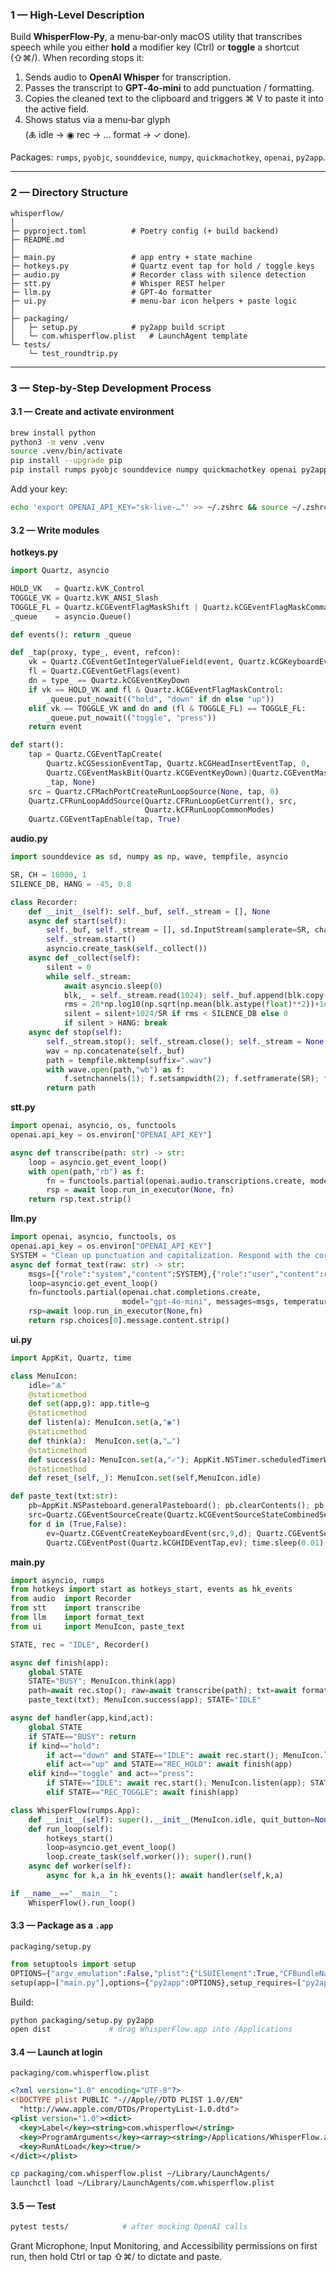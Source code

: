 ### 1 — High‑Level Description

Build **WhisperFlow‑Py**, a menu‑bar‑only macOS utility that transcribes speech while you either **hold** a modifier key (Ctrl) or **toggle** a shortcut (⇧⌘/). When recording stops it:

1. Sends audio to **OpenAI Whisper** for transcription.  
2. Passes the transcript to **GPT‑4o‑mini** to add punctuation / formatting.  
3. Copies the cleaned text to the clipboard and triggers ⌘ V to paste it into the active field.  
4. Shows status via a menu‑bar glyph (🜏 idle → ◉ rec → … format → ✓ done).  

Packages: `rumps`, `pyobjc`, `sounddevice`, `numpy`, `quickmachotkey`, `openai`, `py2app`.

---

### 2 — Directory Structure

```
whisperflow/
│
├─ pyproject.toml          # Poetry config (+ build backend)
├─ README.md
│
├─ main.py                 # app entry + state machine
├─ hotkeys.py              # Quartz event tap for hold / toggle keys
├─ audio.py                # Recorder class with silence detection
├─ stt.py                  # Whisper REST helper
├─ llm.py                  # GPT‑4o formatter
├─ ui.py                   # menu‑bar icon helpers + paste logic
│
├─ packaging/
│   ├─ setup.py            # py2app build script
│   └─ com.whisperflow.plist   # LaunchAgent template
└─ tests/
    └─ test_roundtrip.py
```

---

### 3 — Step‑by‑Step Development Process

#### 3.1 — Create and activate environment

```bash
brew install python
python3 -m venv .venv
source .venv/bin/activate
pip install --upgrade pip
pip install rumps pyobjc sounddevice numpy quickmachotkey openai py2app
```

Add your key:

```bash
echo 'export OPENAI_API_KEY="sk‑live‑…"' >> ~/.zshrc && source ~/.zshrc
```

#### 3.2 — Write modules

**hotkeys.py**

```python
import Quartz, asyncio

HOLD_VK   = Quartz.kVK_Control
TOGGLE_VK = Quartz.kVK_ANSI_Slash
TOGGLE_FL = Quartz.kCGEventFlagMaskShift | Quartz.kCGEventFlagMaskCommand
_queue    = asyncio.Queue()

def events(): return _queue

def _tap(proxy, type_, event, refcon):
    vk = Quartz.CGEventGetIntegerValueField(event, Quartz.kCGKeyboardEventKeycode)
    fl = Quartz.CGEventGetFlags(event)
    dn = type_ == Quartz.kCGEventKeyDown
    if vk == HOLD_VK and fl & Quartz.kCGEventFlagMaskControl:
        _queue.put_nowait(("hold", "down" if dn else "up"))
    elif vk == TOGGLE_VK and dn and (fl & TOGGLE_FL) == TOGGLE_FL:
        _queue.put_nowait(("toggle", "press"))
    return event

def start():
    tap = Quartz.CGEventTapCreate(
        Quartz.kCGSessionEventTap, Quartz.kCGHeadInsertEventTap, 0,
        Quartz.CGEventMaskBit(Quartz.kCGEventKeyDown)|Quartz.CGEventMaskBit(Quartz.kCGEventKeyUp),
        _tap, None)
    src = Quartz.CFMachPortCreateRunLoopSource(None, tap, 0)
    Quartz.CFRunLoopAddSource(Quartz.CFRunLoopGetCurrent(), src,
                              Quartz.kCFRunLoopCommonModes)
    Quartz.CGEventTapEnable(tap, True)
```

**audio.py**

```python
import sounddevice as sd, numpy as np, wave, tempfile, asyncio

SR, CH = 16000, 1
SILENCE_DB, HANG = -45, 0.8

class Recorder:
    def __init__(self): self._buf, self._stream = [], None
    async def start(self):
        self._buf, self._stream = [], sd.InputStream(samplerate=SR, channels=CH, dtype="int16")
        self._stream.start()
        asyncio.create_task(self._collect())
    async def _collect(self):
        silent = 0
        while self._stream:
            await asyncio.sleep(0)
            blk,_ = self._stream.read(1024); self._buf.append(blk.copy())
            rms = 20*np.log10(np.sqrt(np.mean(blk.astype(float)**2))+1e-5)
            silent = silent+1024/SR if rms < SILENCE_DB else 0
            if silent > HANG: break
    async def stop(self):
        self._stream.stop(); self._stream.close(); self._stream = None
        wav = np.concatenate(self._buf)
        path = tempfile.mktemp(suffix=".wav")
        with wave.open(path,"wb") as f:
            f.setnchannels(1); f.setsampwidth(2); f.setframerate(SR); f.writeframes(wav.tobytes())
        return path
```

**stt.py**

```python
import openai, asyncio, os, functools
openai.api_key = os.environ["OPENAI_API_KEY"]

async def transcribe(path: str) -> str:
    loop = asyncio.get_event_loop()
    with open(path,"rb") as f:
        fn = functools.partial(openai.audio.transcriptions.create, model="whisper-1", file=f)
        rsp = await loop.run_in_executor(None, fn)
    return rsp.text.strip()
```

**llm.py**

```python
import openai, asyncio, functools, os
openai.api_key = os.environ["OPENAI_API_KEY"]
SYSTEM = "Clean up punctuation and capitalization. Respond with the corrected text only."
async def format_text(raw: str) -> str:
    msgs=[{"role":"system","content":SYSTEM},{"role":"user","content":raw}]
    loop=asyncio.get_event_loop()
    fn=functools.partial(openai.chat.completions.create,
                         model="gpt-4o-mini", messages=msgs, temperature=0.2)
    rsp=await loop.run_in_executor(None,fn)
    return rsp.choices[0].message.content.strip()
```

**ui.py**

```python
import AppKit, Quartz, time

class MenuIcon:
    idle="🜏"
    @staticmethod
    def set(app,g): app.title=g
    @staticmethod
    def listen(a): MenuIcon.set(a,"◉")
    @staticmethod
    def think(a):  MenuIcon.set(a,"…")
    @staticmethod
    def success(a): MenuIcon.set(a,"✓"); AppKit.NSTimer.scheduledTimerWithTimeInterval_target_selector_userInfo_repeats_(1,a,"reset:",None,False)
    @staticmethod
    def reset_(self,_): MenuIcon.set(self,MenuIcon.idle)

def paste_text(txt:str):
    pb=AppKit.NSPasteboard.generalPasteboard(); pb.clearContents(); pb.setString_forType_(txt,AppKit.NSStringPboardType)
    src=Quartz.CGEventSourceCreate(Quartz.kCGEventSourceStateCombinedSessionState)
    for d in (True,False):
        ev=Quartz.CGEventCreateKeyboardEvent(src,9,d); Quartz.CGEventSetFlags(ev,Quartz.kCGEventFlagMaskCommand)
        Quartz.CGEventPost(Quartz.kCGHIDEventTap,ev); time.sleep(0.01)
```

**main.py**

```python
import asyncio, rumps
from hotkeys import start as hotkeys_start, events as hk_events
from audio  import Recorder
from stt    import transcribe
from llm    import format_text
from ui     import MenuIcon, paste_text

STATE, rec = "IDLE", Recorder()

async def finish(app):
    global STATE
    STATE="BUSY"; MenuIcon.think(app)
    path=await rec.stop(); raw=await transcribe(path); txt=await format_text(raw)
    paste_text(txt); MenuIcon.success(app); STATE="IDLE"

async def handler(app,kind,act):
    global STATE
    if STATE=="BUSY": return
    if kind=="hold":
        if act=="down" and STATE=="IDLE": await rec.start(); MenuIcon.listen(app); STATE="REC_HOLD"
        elif act=="up" and STATE=="REC_HOLD": await finish(app)
    elif kind=="toggle" and act=="press":
        if STATE=="IDLE": await rec.start(); MenuIcon.listen(app); STATE="REC_TOGGLE"
        elif STATE=="REC_TOGGLE": await finish(app)

class WhisperFlow(rumps.App):
    def __init__(self): super().__init__(MenuIcon.idle, quit_button=None); self.menu=["Quit"]; self.menu["Quit"].set_callback(lambda _: rumps.quit_application())
    def run_loop(self):
        hotkeys_start()
        loop=asyncio.get_event_loop()
        loop.create_task(self.worker()); super().run()
    async def worker(self):
        async for k,a in hk_events(): await handler(self,k,a)

if __name__=="__main__":
    WhisperFlow().run_loop()
```

#### 3.3 — Package as a `.app`

`packaging/setup.py`

```python
from setuptools import setup
OPTIONS={"argv_emulation":False,"plist":{"LSUIElement":True,"CFBundleName":"WhisperFlow","NSMicrophoneUsageDescription":"Needed to transcribe speech."}}
setup(app=["main.py"],options={"py2app":OPTIONS},setup_requires=["py2app"])
```

Build:

```bash
python packaging/setup.py py2app
open dist             # drag WhisperFlow.app into /Applications
```

#### 3.4 — Launch at login

`packaging/com.whisperflow.plist`

```xml
<?xml version="1.0" encoding="UTF-8"?>
<!DOCTYPE plist PUBLIC "-//Apple//DTD PLIST 1.0//EN"
  "http://www.apple.com/DTDs/PropertyList-1.0.dtd">
<plist version="1.0"><dict>
  <key>Label</key><string>com.whisperflow</string>
  <key>ProgramArguments</key><array><string>/Applications/WhisperFlow.app/Contents/MacOS/WhisperFlow</string></array>
  <key>RunAtLoad</key><true/>
</dict></plist>
```

```bash
cp packaging/com.whisperflow.plist ~/Library/LaunchAgents/
launchctl load ~/Library/LaunchAgents/com.whisperflow.plist
```

#### 3.5 — Test

```bash
pytest tests/            # after mocking OpenAI calls
```

Grant Microphone, Input Monitoring, and Accessibility permissions on first run, then hold Ctrl or tap ⇧⌘/ to dictate and paste.